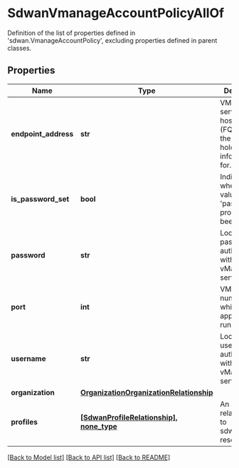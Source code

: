 # SdwanVmanageAccountPolicyAllOf

Definition of the list of properties defined in 'sdwan.VmanageAccountPolicy', excluding properties defined in parent classes.
## Properties
Name | Type | Description | Notes
------------ | ------------- | ------------- | -------------
**endpoint_address** | **str** | VManage server hostname (FQDN) that the acccount holds information for. | [optional] 
**is_password_set** | **bool** | Indicates whether the value of the &#39;password&#39; property has been set. | [optional] [readonly] 
**password** | **str** | Local password for authenticating with the vManage server. | [optional] 
**port** | **int** | VManage Port number on which the application is running. | [optional] 
**username** | **str** | Local username for authenticating with the vManage server. | [optional] 
**organization** | [**OrganizationOrganizationRelationship**](OrganizationOrganizationRelationship.md) |  | [optional] 
**profiles** | [**[SdwanProfileRelationship], none_type**](SdwanProfileRelationship.md) | An array of relationships to sdwanProfile resources. | [optional] 

[[Back to Model list]](../README.md#documentation-for-models) [[Back to API list]](../README.md#documentation-for-api-endpoints) [[Back to README]](../README.md)


